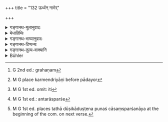 +++
title = "132 ऊर्ध्वन् नाभेर्"

+++

<details><summary>गङ्गानथ-मूलानुवादः</summary>

The cavities that are above the navel are all pure; those that are below it are impure; as, also are all excretions dropped fr om the body.—(130).
</details>

<details><summary>मेधातिथिः</summary>

**ख**शब्दो ऽयम् इन्द्रियवचनः । तेन पादयोर् ग्रहणे[^२६१] कर्मेन्द्रियाणि[^२६२] **यान्य् अधस्तान्य् अमेध्यानि** इति[^२६३] बहुवचनम् । 


[^२६३]:
     M G 1st ed. omit: iti


[^२६२]:
     M G place karmendriyāṇi before pādayor


[^२६१]:
     G 2nd ed.: grahaṇam

- <u>एतद् अयुक्तम्</u> ऊर्ध्वं नाभेर् इत्य् अनेन विरोधात् । तत्र नाभेर् ऊर्ध्वं मेध्यतरत्वम् उक्तम्, प्रकर्शश् च । यद्य् अधस्तान् मेध्यत्वं भवति तत उपपद्यते । न हि भवति शुक्लः कृष्णतर इति । 

- <u>न चायम्</u> इन्द्रियवचनः, किं तर्हि छिद्रार्थो ऽयम् । तद् उक्तम् "सप्त शीर्षण्याः प्राणाः" (श्ब् १३.१.७.२) इति । 

- अधो द्वे छिद्रे । स्त्रीपुंसोपस्थभेदाद् बहुवचनम् । एवं सत्य् अन्तरास्यस्पर्शे[^२६४] ऽपि हस्तादेः शुद्धता, यदि तद्गतश्लेष्मसंबन्धो न भवति । तथा दूषिकादुष्टेन पुनश् चासंस्पर्शनाय[^२६५] ॥ ५.१३० ॥


[^२६५]:
     M G 1st ed. places tathā dūṣikāduṣṭena punaś cāsaṃsparśanāya at the beginning of the com. on next verse.


[^२६४]:
     M G 1st ed.: antarāsparśe
</details>

<details><summary>गङ्गानथ-भाष्यानुवादः</summary>

The term ‘*kha*’ stands for *organ*; hence the *organs of action* also
become included; and thus taking the two feet, the plural number becomes
justified in the phrase ‘*those that are below it are impure*.’

This explanation (by which the lower organs are all made *impure*) is
not right; as it is contrary to what has gone in the first half. Therein
it has been declared that the purity of those above the navel is of a
higher grade and superior: and this could have a meaning only if the
lower ones also were *pure*; for what is *while* cannot be called *more
black*.

Further, the term ‘*kha*’ does not signify the *organ*, it only
signifies the *cavity* or *hole*. It is for this reason that the organs
have been spoken of as ‘*saptaśirṣanyaḥ*’, ‘having seven seats’ (the
cavities of the two ears, two eyes, two nostrils and the mouth). There
are two ‘cavities’ below the navel; but the plural number has been used
on account of the male and female generative organs being regarded as
distinct.

According to this, there would be no uncleanliness of the hand involved
in touching the inside of the mouth;—but only if if does not come into
contact with the phlegm or other things that may be there. So. that if
the hand does become contaminated with some such defiling substance, the
mouth shall not be touched by it—(130).
</details>

<details><summary>गङ्गानथ-टिप्पन्यः</summary>

(Verse 132 of others.)

This verse is quoted in *Madanapārijāta* (p. 50);—in *Vīramitrodaya*
(Āhnika, p. 103), which explains ‘*khāni*’ as ‘cavities’ and adds that
(though there are only *two* cavities below the navel) the text uses the
plural ‘*tāni*’ by regarding the male and female generative organs as
distinct;—in *Kṛtyasārasamuccaya* (p. 85), which explains ‘*khāni*’ as
‘holes’, ‘*medhyāni*’ as ‘clean’, and ‘*adhaḥ*’ as ‘below the navel’;—in
*Hemādri* (Śrāddha, p. 842);—and in *Śuddhikaumudī* (p. 359), which
explains ‘*medhyāni*’ as ‘touchable’, and ‘*amedhyāni*’ as ‘untouchable’
and ‘*dehachyuta-mala*’ as standing for the nails and other
excrescences, which also are ‘untouchable’.
</details>

<details><summary>गङ्गानथ-तुल्य-वाक्यानि</summary>

*Viṣṇu* (3-51).—‘The cavities above the navel must bo considered pure;
those below it are impure; so are all excretions from the body.’

*Yājñavalkya* (1.194).—‘Nor are excretions fallen from the human body
pure.’

*Baudhāyana* (1.10.19).—‘A man’s body is pure above the navel; it is
impure below the navel,—so declares the Veda.’
</details>

<details><summary>Bühler</summary>

132	All those cavities (of the body) which lie above the navel are pure, (but) those which are below the navel are impure, as well as excretions that fall from the body.
</details>
